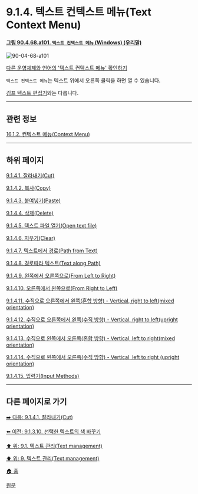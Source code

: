 # 9.1.4. 텍스트 컨텍스트 메뉴(Text Context Menu)

<a id="90-04-68-a101"></a>

#### [그림 90.4.68.a101. `텍스트 컨텍스트 메뉴` (Windows) (우리말)](./90-04-0068-000-text_context_menu.md#90-04-68-a101)
![90-04-68-a101](https://github.com/wonder13662/gimp/assets/15767104/30c207a9-7939-4b4c-8635-e9760639d2ee)

[다른 운영체제와 언어의 '텍스트 컨텍스트 메뉴' 확인하기](./90-04-0068-000-text_context_menu.md#90-04-68-a102)

`텍스트 컨텍스트 메뉴`는 텍스트 위에서 오른쪽 클릭을 하면 열 수 있습니다.

[김프 텍스트 편집기](./90-04-0065-gimp_text_editor.md)와는 다릅니다.

***

## 관련 정보

[16.1.2. 컨텍스트 메뉴(Context Menu)](./16-01-02-context_menus.md)

***

## 하위 페이지

[9.1.4.1. 잘라내기(Cut)](./09-01-04-01-cut.md)

[9.1.4.2. 복사(Copy)](./09-01-04-02-copy.md)

[9.1.4.3. 붙여넣기(Paste)](./09-01-04-03-paste.md)

[9.1.4.4. 삭제(Delete)](./09-01-04-04-delete.md)

[9.1.4.5. 텍스트 파일 열기(Open text file)](./09-01-04-05-open_text_file.md)

[9.1.4.6. 지우기(Clear)](./09-01-04-06-clear.md)

[9.1.4.7. 텍스트에서 경로(Path from Text)](./09-01-04-07-path_from_text.md)

[9.1.4.8. 경로따라 텍스트(Text along Path)](./09-01-04-08-text_along_path.md)

[9.1.4.9. 왼쪽에서 오른쪽으로(From Left to Right)](./09-01-04-09-from_left_to_right.md)

[9.1.4.10. 오른쪽에서 왼쪽으로(From Right to Left)](./09-01-04-10-from_right_to_left.md)

[9.1.4.11. 수직으로 오른쪽에서 왼쪽(혼합 방향) - Vertical, right to left(mixed orientation)](./09-01-04-11-vertical_right_to_left_mixed_orientation.md)

[9.1.4.12. 수직으로 오른쪽에서 왼쪽(수직 방향) - Vertical, right to left(upright orientation)](./09-01-04-12-vertical_right_to_left_upright_orientation.md)

[9.1.4.13. 수직으로 왼쪽에서 오른쪽(혼합 방향) - Vertical, left to right(mixed orientation)](./09-01-04-13-vertical_left_to_right_mixed_orientation.md)

[9.1.4.14. 수직으로 왼쪽에서 오른쪽(수직 방향) - Vertical, left to right (upright orientation)](./09-01-04-14-vertical_left_to_right_upright_orientation.md)

[9.1.4.15. 입력기(Input Methods)](./09-01-04-15-input_methods.md)

***

## 다른 페이지로 가기

[➡️ 다음: 9.1.4.1. 잘라내기(Cut)](./09-01-04-01-cut.md)

[⬅️ 이전: 9.1.3.10. 선택한 텍스트의 색 바꾸기](./09-01-03-10-color.md)

[⬆️ 위: 9.1. 텍스트 관리(Text management)](./09-01-00-text-management.md)

[⬆️ 위: 9. 텍스트 관리(Text management)](./09-00-text-management.md)

[🏠 홈](./00-home.md)

[원문](https://docs.gimp.org/2.10/ko/gimp-image-text-management.html#text-context-menu)

